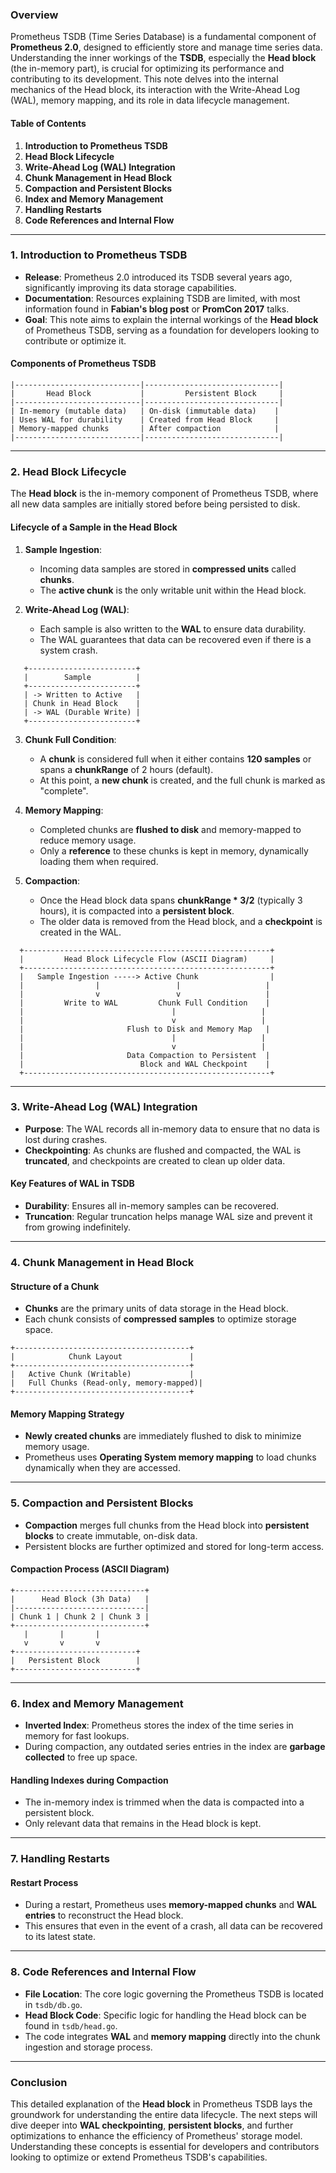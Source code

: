 ### **Overview**
Prometheus TSDB (Time Series Database) is a fundamental component of **Prometheus 2.0**, designed to efficiently store and manage time series data. Understanding the inner workings of the **TSDB**, especially the **Head block** (the in-memory part), is crucial for optimizing its performance and contributing to its development. This note delves into the internal mechanics of the Head block, its interaction with the Write-Ahead Log (WAL), memory mapping, and its role in data lifecycle management.
#### **Table of Contents**
1. **Introduction to Prometheus TSDB**
2. **Head Block Lifecycle**
3. **Write-Ahead Log (WAL) Integration**
4. **Chunk Management in Head Block**
5. **Compaction and Persistent Blocks**
6. **Index and Memory Management**
7. **Handling Restarts**
8. **Code References and Internal Flow**
---
### **1. Introduction to Prometheus TSDB**

- **Release**: Prometheus 2.0 introduced its TSDB several years ago, significantly improving its data storage capabilities.
- **Documentation**: Resources explaining TSDB are limited, with most information found in **Fabian's blog post** or **PromCon 2017** talks.
- **Goal**: This note aims to explain the internal workings of the **Head block** of Prometheus TSDB, serving as a foundation for developers looking to contribute or optimize it.

#### **Components of Prometheus TSDB**
```plaintext
|----------------------------|------------------------------|
|       Head Block           |         Persistent Block     |
|----------------------------|------------------------------|
| In-memory (mutable data)   | On-disk (immutable data)    |
| Uses WAL for durability    | Created from Head Block     |
| Memory-mapped chunks       | After compaction            |
|----------------------------|------------------------------|
```

---

### **2. Head Block Lifecycle**

The **Head block** is the in-memory component of Prometheus TSDB, where all new data samples are initially stored before being persisted to disk.

#### **Lifecycle of a Sample in the Head Block**
1. **Sample Ingestion**:
   - Incoming data samples are stored in **compressed units** called **chunks**.
   - The **active chunk** is the only writable unit within the Head block.

2. **Write-Ahead Log (WAL)**:
   - Each sample is also written to the **WAL** to ensure data durability.
   - The WAL guarantees that data can be recovered even if there is a system crash.

```plaintext
   +------------------------+
   |        Sample          |
   +------------------------+
   | -> Written to Active   |
   | Chunk in Head Block    |
   | -> WAL (Durable Write) |
   +------------------------+
```

3. **Chunk Full Condition**:
   - A **chunk** is considered full when it either contains **120 samples** or spans a **chunkRange** of 2 hours (default).
   - At this point, a **new chunk** is created, and the full chunk is marked as "complete".

4. **Memory Mapping**:
   - Completed chunks are **flushed to disk** and memory-mapped to reduce memory usage.
   - Only a **reference** to these chunks is kept in memory, dynamically loading them when required.

5. **Compaction**:
   - Once the Head block data spans **chunkRange \* 3/2** (typically 3 hours), it is compacted into a **persistent block**.
   - The older data is removed from the Head block, and a **checkpoint** is created in the WAL.

```plaintext
  +-------------------------------------------------------+
  |         Head Block Lifecycle Flow (ASCII Diagram)     |
  +-------------------------------------------------------+
  |   Sample Ingestion -----> Active Chunk                |
  |                |                 |                   |
  |                v                 v                   |
  |         Write to WAL         Chunk Full Condition    |
  |                                 |                   |
  |                                 v                   |
  |                       Flush to Disk and Memory Map   |
  |                                 |                   |
  |                                 v                   |
  |                       Data Compaction to Persistent  |
  |                          Block and WAL Checkpoint    |
  +-------------------------------------------------------+
```

---

### **3. Write-Ahead Log (WAL) Integration**

- **Purpose**: The WAL records all in-memory data to ensure that no data is lost during crashes.
- **Checkpointing**: As chunks are flushed and compacted, the WAL is **truncated**, and checkpoints are created to clean up older data.
  
#### **Key Features of WAL in TSDB**
- **Durability**: Ensures all in-memory samples can be recovered.
- **Truncation**: Regular truncation helps manage WAL size and prevent it from growing indefinitely.

---

### **4. Chunk Management in Head Block**

#### **Structure of a Chunk**
- **Chunks** are the primary units of data storage in the Head block.
- Each chunk consists of **compressed samples** to optimize storage space.

```plaintext
+---------------------------------------+
|            Chunk Layout               |
+---------------------------------------+
|   Active Chunk (Writable)             |
|   Full Chunks (Read-only, memory-mapped)|
+---------------------------------------+
```

#### **Memory Mapping Strategy**
- **Newly created chunks** are immediately flushed to disk to minimize memory usage.
- Prometheus uses **Operating System memory mapping** to load chunks dynamically when they are accessed.

---

### **5. Compaction and Persistent Blocks**

- **Compaction** merges full chunks from the Head block into **persistent blocks** to create immutable, on-disk data.
- Persistent blocks are further optimized and stored for long-term access.
  
#### **Compaction Process (ASCII Diagram)**
```plaintext
+-----------------------------+
|      Head Block (3h Data)   |
|-----------------------------|
| Chunk 1 | Chunk 2 | Chunk 3 |
+-----------------------------+
   |       |       |
   v       v       v
+---------------------------+
|   Persistent Block        |
+---------------------------+
```

---

### **6. Index and Memory Management**

- **Inverted Index**: Prometheus stores the index of the time series in memory for fast lookups.
- During compaction, any outdated series entries in the index are **garbage collected** to free up space.

#### **Handling Indexes during Compaction**
- The in-memory index is trimmed when the data is compacted into a persistent block.
- Only relevant data that remains in the Head block is kept.

---

### **7. Handling Restarts**

#### **Restart Process**
- During a restart, Prometheus uses **memory-mapped chunks** and **WAL entries** to reconstruct the Head block.
- This ensures that even in the event of a crash, all data can be recovered to its latest state.

---

### **8. Code References and Internal Flow**

- **File Location**: The core logic governing the Prometheus TSDB is located in `tsdb/db.go`.
- **Head Block Code**: Specific logic for handling the Head block can be found in `tsdb/head.go`.
- The code integrates **WAL** and **memory mapping** directly into the chunk ingestion and storage process.

---

### **Conclusion**

This detailed explanation of the **Head block** in Prometheus TSDB lays the groundwork for understanding the entire data lifecycle. The next steps will dive deeper into **WAL checkpointing**, **persistent blocks**, and further optimizations to enhance the efficiency of Prometheus' storage model. Understanding these concepts is essential for developers and contributors looking to optimize or extend Prometheus TSDB's capabilities.